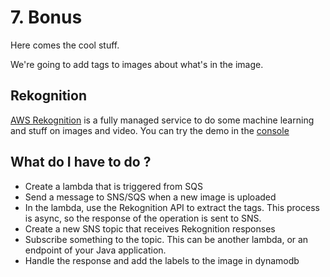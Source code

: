 # 7. Bonus
Here comes the cool stuff.

We're going to add tags to images about what's in the image.

## Rekognition
[AWS Rekognition](https://aws.amazon.com/rekognition/) is a fully managed service to do some machine learning and stuff 
on images and video. You can try the demo in the [console](https://eu-west-1.console.aws.amazon.com/rekognition/home?region=eu-west-1#/)

## What do I have to do ?
- Create a lambda that is triggered from SQS
- Send a message to SNS/SQS when a new image is uploaded
- In the lambda, use the Rekognition API to extract the tags. This process is async, so the response of the operation is
sent to SNS.
- Create a new SNS topic that receives Rekognition responses
- Subscribe something to the topic. This can be another lambda, or an endpoint of your Java application.
- Handle the response and add the labels to the image in dynamodb
